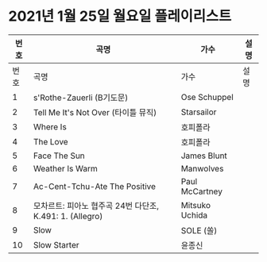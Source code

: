 # 2021년 1월 25일 월요일 플레이리스트

| 번호 | 곡명 | 가수 | 설명 |
|------|------|------|------|
| 번호 | 곡명 | 가수 | 설명 |
| 1 | s'Rothe-Zauerli (B기도문) | Ose Schuppel |  |
| 2 | Tell Me It's Not Over (타이틀 뮤직) | Starsailor |  |
| 3 | Where Is | 호피폴라 |  |
| 4 | The Love | 호피폴라 |  |
| 5 | Face The Sun | James Blunt |  |
| 6 | Weather Is Warm | Manwolves |  |
| 7 | Ac-Cent-Tchu-Ate The Positive | Paul McCartney |  |
| 8 | 모차르트: 피아노 협주곡 24번 다단조, K.491: 1. (Allegro) | Mitsuko Uchida |  |
| 9 | Slow | SOLE (쏠) |  |
| 10 | Slow Starter | 윤종신 |  |
